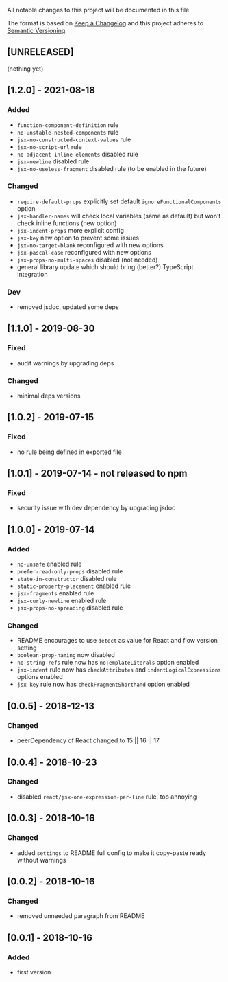 All notable changes to this project will be documented in this file.

The format is based on [Keep a Changelog](http://keepachangelog.com/en/1.0.0/)
and this project adheres to [Semantic Versioning](http://semver.org/spec/v2.0.0.html).

## [UNRELEASED]
(nothing yet)

## [1.2.0] - 2021-08-18
### Added
- `function-component-definition` rule
- `no-unstable-nested-components` rule
- `jsx-no-constructed-context-values` rule
- `jsx-no-script-url` rule
- `no-adjacent-inline-elements` disabled rule
- `jsx-newline` disabled rule
- `jsx-no-useless-fragment` disabled rule (to be enabled in the future)
### Changed
- `require-default-props` explicitly set default `ignoreFunctionalComponents` option
- `jsx-handler-names` will check local variables (same as default) but won't check inline functions (new option)
- `jsx-indent-props` more explicit config
- `jsx-key` new option to prevent some issues
- `jsx-no-target-blank` reconfigured with new options
- `jsx-pascal-case` reconfigured with new options
- `jsx-props-no-multi-spaces` disabled (not needed)
- general library update which should bring (better?) TypeScript integration
### Dev
- removed jsdoc, updated some deps

## [1.1.0] - 2019-08-30
### Fixed
- audit warnings by upgrading deps
### Changed
- minimal deps versions

## [1.0.2] - 2019-07-15
### Fixed
- no rule being defined in exported file

## [1.0.1] - 2019-07-14 - not released to npm
### Fixed
- security issue with dev dependency by upgrading jsdoc

## [1.0.0] - 2019-07-14
### Added
- `no-unsafe` enabled rule
- `prefer-read-only-props` disabled rule
- `state-in-constructor` disabled rule
- `static-property-placement` enabled rule
- `jsx-fragments` enabled rule
- `jsx-curly-newline` enabled rule
- `jsx-props-no-spreading` disabled rule
### Changed
- README encourages to use `detect` as value for React and flow version setting
- `boolean-prop-naming` now disabled
- `no-string-refs` rule now has `noTemplateLiterals` option enabled 
- `jsx-indent` rule now has `checkAttributes` and `indentLogicalExpressions` options enabled 
- `jsx-key` rule now has `checkFragmentShorthand` option enabled 

## [0.0.5] - 2018-12-13
### Changed
- peerDependency of React changed to 15 || 16 || 17

## [0.0.4] - 2018-10-23
### Changed
- disabled `react/jsx-one-expression-per-line` rule, too annoying

## [0.0.3] - 2018-10-16
### Changed
- added `settings` to README full config to make it copy-paste ready without warnings

## [0.0.2] - 2018-10-16
### Changed
- removed unneeded paragraph from README

## [0.0.1] - 2018-10-16
### Added
- first version
